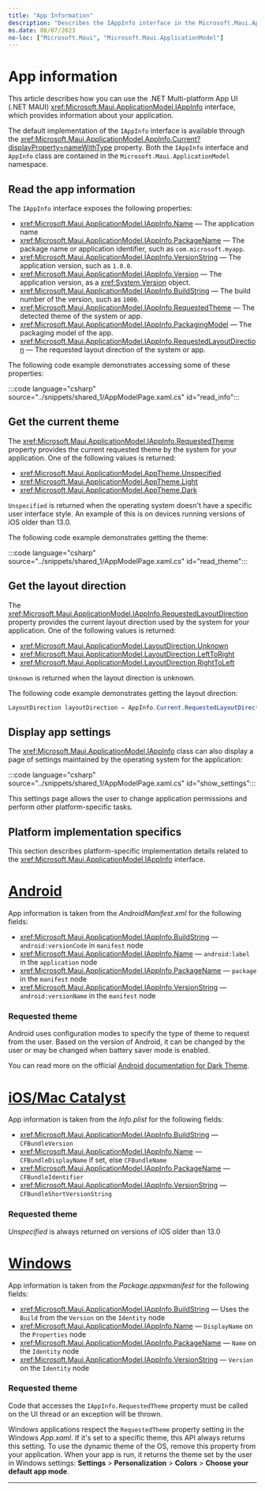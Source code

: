 ```yaml
---
title: "App Information"
description: "Describes the IAppInfo interface in the Microsoft.Maui.ApplicationModel namespace, which provides information about your application. For example, it exposes the app name and version."
ms.date: 08/07/2023
no-loc: ["Microsoft.Maui", "Microsoft.Maui.ApplicationModel"]
---
```


# App information

This article describes how you can use the .NET Multi-platform App UI (.NET MAUI) <xref:Microsoft.Maui.ApplicationModel.IAppInfo> interface, which provides information about your application.

The default implementation of the `IAppInfo` interface is available through the <xref:Microsoft.Maui.ApplicationModel.AppInfo.Current?displayProperty=nameWithType> property. Both the `IAppInfo` interface and `AppInfo` class are contained in the `Microsoft.Maui.ApplicationModel` namespace.

## Read the app information

The `IAppInfo` interface exposes the following properties:

- <xref:Microsoft.Maui.ApplicationModel.IAppInfo.Name> &mdash; The application name
- <xref:Microsoft.Maui.ApplicationModel.IAppInfo.PackageName> &mdash; The package name or application identifier, such as `com.microsoft.myapp`.
- <xref:Microsoft.Maui.ApplicationModel.IAppInfo.VersionString> &mdash; The application version, such as `1.0.0`.
- <xref:Microsoft.Maui.ApplicationModel.IAppInfo.Version> &mdash; The application version, as a <xref:System.Version> object.
- <xref:Microsoft.Maui.ApplicationModel.IAppInfo.BuildString> &mdash; The build number of the version, such as `1000`.
- <xref:Microsoft.Maui.ApplicationModel.IAppInfo.RequestedTheme> &mdash; The detected theme of the system or app.
- <xref:Microsoft.Maui.ApplicationModel.IAppInfo.PackagingModel> &mdash; The packaging model of the app.
- <xref:Microsoft.Maui.ApplicationModel.IAppInfo.RequestedLayoutDirection> &mdash; The requested layout direction of the system or app.

The following code example demonstrates accessing some of these properties:

:::code language="csharp" source="../snippets/shared_1/AppModelPage.xaml.cs" id="read_info":::

## Get the current theme

The <xref:Microsoft.Maui.ApplicationModel.IAppInfo.RequestedTheme> property provides the current requested theme by the system for your application. One of the following values is returned:

- <xref:Microsoft.Maui.ApplicationModel.AppTheme.Unspecified>
- <xref:Microsoft.Maui.ApplicationModel.AppTheme.Light>
- <xref:Microsoft.Maui.ApplicationModel.AppTheme.Dark>

`Unspecified` is returned when the operating system doesn't have a specific user interface style. An example of this is on devices running versions of iOS older than 13.0.

The following code example demonstrates getting the theme:

:::code language="csharp" source="../snippets/shared_1/AppModelPage.xaml.cs" id="read_theme":::

## Get the layout direction

The <xref:Microsoft.Maui.ApplicationModel.IAppInfo.RequestedLayoutDirection> property provides the current layout direction used by the system for your application. One of the following values is returned:

- <xref:Microsoft.Maui.ApplicationModel.LayoutDirection.Unknown>
- <xref:Microsoft.Maui.ApplicationModel.LayoutDirection.LeftToRight>
- <xref:Microsoft.Maui.ApplicationModel.LayoutDirection.RightToLeft>

`Unknown` is returned when the layout direction is unknown.

The following code example demonstrates getting the layout direction:

```csharp
LayoutDirection layoutDirection = AppInfo.Current.RequestedLayoutDirection;
```

## Display app settings

The <xref:Microsoft.Maui.ApplicationModel.IAppInfo> class can also display a page of settings maintained by the operating system for the application:

:::code language="csharp" source="../snippets/shared_1/AppModelPage.xaml.cs" id="show_settings":::

This settings page allows the user to change application permissions and perform other platform-specific tasks.

## Platform implementation specifics

This section describes platform-specific implementation details related to the <xref:Microsoft.Maui.ApplicationModel.IAppInfo> interface.

<!-- markdownlint-disable MD025 -->

# [Android](#tab/android)

App information is taken from the _AndroidManifest.xml_ for the following fields:

- <xref:Microsoft.Maui.ApplicationModel.IAppInfo.BuildString> &mdash; `android:versionCode` in `manifest` node
- <xref:Microsoft.Maui.ApplicationModel.IAppInfo.Name> &mdash; `android:label` in the `application` node
- <xref:Microsoft.Maui.ApplicationModel.IAppInfo.PackageName> &mdash; `package` in the `manifest` node
- <xref:Microsoft.Maui.ApplicationModel.IAppInfo.VersionString> &mdash; `android:versionName` in the `manifest` node

### Requested theme

Android uses configuration modes to specify the type of theme to request from the user. Based on the version of Android, it can be changed by the user or may be changed when battery saver mode is enabled.

You can read more on the official [Android documentation for Dark Theme](https://developer.android.com/guide/topics/ui/look-and-feel/darktheme).

# [iOS/Mac Catalyst](#tab/macios)

App information is taken from the _Info.plist_ for the following fields:

- <xref:Microsoft.Maui.ApplicationModel.IAppInfo.BuildString> &mdash; `CFBundleVersion`
- <xref:Microsoft.Maui.ApplicationModel.IAppInfo.Name> &mdash; `CFBundleDisplayName` if set, else `CFBundleName`
- <xref:Microsoft.Maui.ApplicationModel.IAppInfo.PackageName> &mdash; `CFBundleIdentifier`
- <xref:Microsoft.Maui.ApplicationModel.IAppInfo.VersionString> &mdash; `CFBundleShortVersionString`

### Requested theme

_Unspecified_ is always returned on versions of iOS older than 13.0

# [Windows](#tab/windows)

App information is taken from the _Package.appxmanifest_ for the following fields:

- <xref:Microsoft.Maui.ApplicationModel.IAppInfo.BuildString> &mdash; Uses the `Build` from the `Version` on the `Identity` node
- <xref:Microsoft.Maui.ApplicationModel.IAppInfo.Name> &mdash; `DisplayName` on the `Properties` node
- <xref:Microsoft.Maui.ApplicationModel.IAppInfo.PackageName> &mdash; `Name` on the `Identity` node
- <xref:Microsoft.Maui.ApplicationModel.IAppInfo.VersionString> &mdash; `Version` on the `Identity` node

### Requested theme

Code that accesses the `IAppInfo.RequestedTheme` property must be called on the UI thread or an exception will be thrown.

Windows applications respect the `RequestedTheme` property setting in the Windows _App.xaml_. If it's set to a specific theme, this API always returns this setting. To use the dynamic theme of the OS, remove this property from your application. When your app is run, it returns the theme set by the user in Windows settings: **Settings** > **Personalization** > **Colors** > **Choose your default app mode**.

<!-- TODO: You can read more on the [Windows Requested Theme Documentation](/uwp/api/windows.ui.xaml.application.requestedtheme). -->

--------------

<!-- markdownlint-enable MD025 -->
